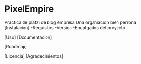 # PixelEmpire
Práctica de platzi de blog empresa
Una organiacion bien perrona
[Instalacion]
-Requisitos
-Version
-Encatgados del proyecto



[Uso]
[Documentacion]

[Roadmap]

[Licencia]
[Agradecimientos]
